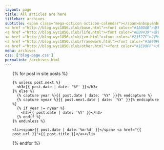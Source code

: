 ```yaml
---
layout: page
title: All articles are here
titlebar: archives
subtitle: <span class="mega-octicon octicon-calendar"></span>&nbsp;&nbsp;专题系列： &nbsp;&nbsp; 
<a href ="http://blog.wyc1856.club/base.html"><font color="#1A0DAB">基础</font></a>&nbsp;&nbsp; 
<a href ="http://blog.wyc1856.club/life.html"><font color="#EB9439">故事</font></a>&nbsp;&nbsp; 
<a href ="http://blog.wyc1856.club/jvm.html"><font color="#23527C">JVM</font></a>&nbsp;&nbsp; 
<a href ="http://blog.wyc1856.club/framework.html"><font color="#1E90FF">框架</font></a>&nbsp;&nbsp; 
<a href ="http://blog.wyc1856.club/other.html"><font color="#1E90FF">大杂烩</font></a>
menu: archives
css: ['blog-page.css']
permalink: /archives.html
---
```


<ul class="archives-list">
  {% for post in site.posts %}

    {% unless post.next %}
      <h3>{{ post.date | date: '%Y' }}</h3>
    {% else %}
      {% capture year %}{{ post.date | date: '%Y' }}{% endcapture %}
      {% capture nyear %}{{ post.next.date | date: '%Y' }}{% endcapture %}
      {% if year != nyear %}
        <h3>{{ post.date | date: '%Y' }}</h3>
      {% endif %}
    {% endunless %}

    <li><span>{{ post.date | date:'%m-%d' }}</span> <a href="{{ post.url }}">{{ post.title }}</a></li>
  {% endfor %}
</ul>
